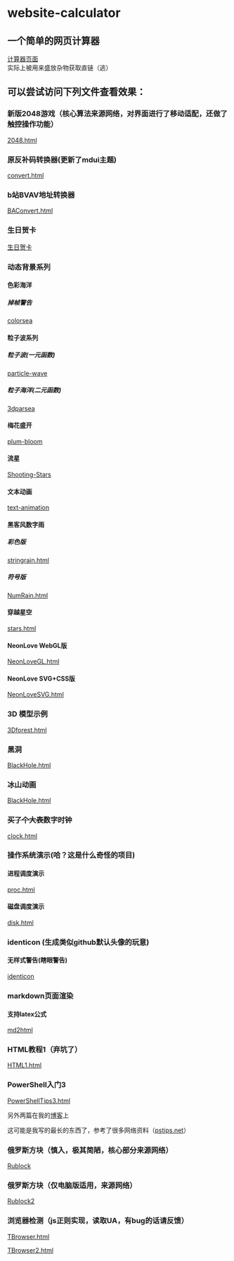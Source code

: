 # website-calculator

## 一个简单的网页计算器

[计算器页面](https://www.lollipopnougat.top/website-calculator/)
<br/>
实际上被用来盛放杂物获取直链（逃）
<br/>

## 可以尝试访问下列文件查看效果：

### 新版2048游戏（核心算法来源网络，对界面进行了移动适配，还做了触控操作功能）

[2048.html](https://www.lollipopnougat.top/website-calculator/html/2048neo.html)

### 原反补码转换器(更新了mdui主题)

[convert.html](https://www.lollipopnougat.top/website-calculator/html/convert.html)

### b站BVAV地址转换器

[BAConvert.html](https://www.lollipopnougat.top/website-calculator/html/BAConvert.html)

### 生日贺卡

[生日贺卡](https://www.lollipopnougat.top/website-calculator/html/Birthday/index.html)

### 动态背景系列

#### 色彩海洋

##### 掉帧警告

[colorsea](https://www.lollipopnougat.top/website-calculator/html/colorsea/index.html)

#### 粒子波系列

##### 粒子波(一元函数)

[particle-wave](https://www.lollipopnougat.top/website-calculator/html/particle-wave/index.html)

##### 粒子海洋(二元函数)

[3dparsea](https://www.lollipopnougat.top/website-calculator/html/3dparsea.html)

#### 梅花盛开

[plum-bloom](https://www.lollipopnougat.top/website-calculator/html/plum-bloom/index.html)

#### 流星

[Shooting-Stars](https://www.lollipopnougat.top/website-calculator/html/Shooting-Stars/index.html)

#### 文本动画

[text-animation](https://www.lollipopnougat.top/website-calculator/html/text-animation/index.html)

#### 黑客风数字雨

##### 彩色版

[stringrain.html](https://www.lollipopnougat.top/website-calculator/html/stringrain.html)

##### 符号版

[NumRain.html](https://www.lollipopnougat.top/website-calculator/html/NumRain.html)

#### 穿越星空

[stars.html](https://www.lollipopnougat.top/website-calculator/html/stars.html)

#### NeonLove WebGL版

[NeonLoveGL.html](https://www.lollipopnougat.top/website-calculator/html/NeonLoveGL.html)

#### NeonLove SVG+CSS版

[NeonLoveSVG.html](https://www.lollipopnougat.top/website-calculator/html/NeonLoveSVG.html)

### 3D 模型示例

[3Dforest.html](https://www.lollipopnougat.top/website-calculator/html/3Dforest.html)

### 黑洞

[BlackHole.html](https://www.lollipopnougat.top/website-calculator/html/blackhole/index.html)

### 冰山动画

[BlackHole.html](https://www.lollipopnougat.top/website-calculator/html/climacode/index.html)

### ~~买了个大表~~数字时钟

[clock.html](https://www.lollipopnougat.top/website-calculator/html/clock.html)

### 操作系统演示(哈？这是什么奇怪的项目)

#### 进程调度演示

[proc.html](https://www.lollipopnougat.top/website-calculator/html/proc.html)

#### 磁盘调度演示

[disk.html](https://www.lollipopnougat.top/website-calculator/html/disk.html)

### identicon (生成类似github默认头像的玩意)

#### 无样式警告(瞎眼警告)

[identicon](https://www.lollipopnougat.top/website-calculator/html/identicon.html)

### markdown页面渲染

#### 支持latex公式

[md2html](https://www.lollipopnougat.top/website-calculator/html/md2html/index.html)

### HTML教程1（弃坑了）

[HTML1.html](https://www.lollipopnougat.top/website-calculator/html/HTML1.html)

### PowerShell入门3

[PowerShellTips3.html](https://www.lollipopnougat.top/website-calculator/html/PowerShellTips3.html)

另外两篇在我的[博客](https://www.lollipopnougat.top)上

这可能是我写的最长的东西了，参考了很多网络资料（[pstips.net](https://www.pstips.net/)）

### 俄罗斯方块（慎入，极其简陋，核心部分来源网络）

[Rublock](https://www.lollipopnougat.top/website-calculator/html/Rublock.html)

### 俄罗斯方块（仅电脑版适用，来源网络）

[Rublock2](https://www.lollipopnougat.top/website-calculator/html/Rublock2.html)

### 浏览器检测（js正则实现，读取UA，有bug的话请反馈）

[TBrowser.html](https://www.lollipopnougat.top/website-calculator/html/TBrowser.html)

[TBrowser2.html](https://www.lollipopnougat.top/website-calculator/html/tbrowser2.html)
